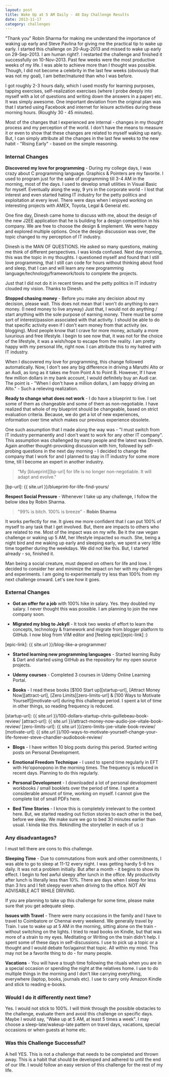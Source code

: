 ```yaml
---
layout: post
title: Wake Up at 5 AM Daily - 48 Day Challenge Results
date: 2013-11-17
category: challenges
---
```


"Thank you" Robin Sharma for making me understand the importance of waking up early and Steve Pavlina for giving me the practical tip to wake up early. I started this challenge on 20-Aug-2013 and missed to wake up early on 29-Sep-2013. I am human right?. I restarted the challenge and finished it successfully on 10-Nov-2013. Past few weeks were the most productive weeks of my life. I was able to achieve more than I thought was possible. Though, I did not become a celebrity in the last few weeks (obviously that was not my goal), I am better/matured than who I was before.  

I got roughly 2-3 hours daily, which I used mostly for learning purposes, tapping exercises, self-realization exercises (where I probe deeply into myself with a lot of questions and writing down the answers in a paper) etc. It was simply awesome. One important deviation from the original plan was that I started using Facebook and internet for leisure activities during these morning hours. (Roughly 30 - 45 minutes).  

Most of the changes that I experienced are internal - changes in my thought process and my perception of the world. I don't have the means to measure it or even to show that these changes are related to myself waking up early. But, I can simply attribute all the changes in the last few weeks to the new habit - "Rising Early" - based on the simple reasoning.  


### Internal Changes

**Discovered my love for programming** - During my college days, I was crazy about C programming language. Graphics & Pointers are my favorite. I used to program just for the sake of programming till 3-4 AM in the morning, most of the days. I used to develop small utilities in Visual Basic for myself. Eventually along the way, 9 yrs in the corporate world - I lost that interest and even started hating IT industry for the petty politics and exploitation at every level. There were days when I enjoyed working on interesting projects with AMEX, Toyota, Legal & General etc.  

One fine day, Dinesh came home to discuss with me, about the design of the new J2EE application that he is building for a design competition in his company. We are free to choose the design & implement. We were happy and explored multiple options. Once the design discussion was over, the topic changed to my perception of IT industry.  

Dinesh is the MAN OF QUESTIONS. He asked so many questions, making me think of different perspectives. I was kinda confused. Next day morning, this was the topic in my thoughts. I questioned myself and found that I still love programming, that I still can code for hours without thinking about food and sleep, that I can and will learn any new programming language/technology/framework/tools to complete the projects.  

Just that I did not do it in recent times and the petty politics in IT industry clouded my vision. Thanks to Dinesh.  

**Stopped chasing money** - Before you make any decision about my decision, please wait. This does not mean that I won't do anything to earn money. (I need money to live anyway) Just that, I would not do anything / start anything with the sole purpose of earning money. There must be some sort of interest/passion associated with that activity. I should be able to do that specific activity even if I don't earn money from that activity (ex. blogging). Most people know that I crave for more money, actually a more luxurious and free lifestyle. I begin to see now that, it was not for the choice of the lifestyle, it was a wish/hope to escape from the reality. I am pretty happy with my personal life, right now. I can attribute this to my hatred with IT industry.  

When I discovered my love for programming, this change followed automatically. Now, I don't see any big difference in driving a Maruthi Alto or an Audi, as long as it takes me from Point A to Point B. However, If I have few million dollars in my bank account, I would definitely buy an Audi car. The point is - "When I don't have a million dollars, I am happy driving an Alto." - Such a relieving realization.  

**Ready to change what does not work** - I do have a blueprint to live. I set some of them as changeable and some of them as non-negotiable. I have realized that whole of my blueprint should be changeable, based on strict evaluation criteria. Because, we do get a lot of new experiences, information over time which makes our previous experience obsolete.  

One such assumption that I made along the way was - "I must switch from IT industry permanently and I don't want to work for any other IT company". This assumption was challenged by many people and the latest was Dinesh. Again another thought-provoking discussion with him, followed by self-probing questions in the next day morning - I decided to change the company that I work for and I planned to stay in IT industry for some more time, till I become an expert in another industry.  

> "My [blueprint][bp-url] for life is no longer non-negotiable. It will adapt and evolve."  

[bp-url]: {{ site.url }}/blueprint-for-life-find-yours/

**Respect Social Pressure** - Whenever I take up any challenge, I follow the below idea by Robin Sharma.   

> "99% is bitch. 100% is breeze" - **Robin Sharma**  

It works perfectly for me. It gives me more confident that I can put 100% of myself to any task that I get involved. But, there are impacts to others who are related to me. Most of the impact was on my wife. Be it the raw vegan challenge or waking up 5 AM, her lifestyle impacted so much. She, being a night bird and me waking up early and sleeping early, we spent a very little time together during the weekdays. We did not like this. But, I started already - so, finished it.  

Man being a social creature, must depend on others for life and love. I decided to consider her and minimize the impact on her with my challenges and experiments. I am going to experimentally try less than 100% from my next challenge onward. Let's see how it goes.  

### External Changes

* **Got an offer for a job** with 100% hike in salary. Yes. they doubled my salary. I never thought this was possible. I am planning to join the new company soon.  

* **Migrated my blog to Jekyll** - It took two weeks of effort to learn the concepts, technology & framework and migrate from blogger platform to GitHub. I now blog from VIM editor and [feeling epic][epic-link] :)  

[epic-link]: {{ site.url }}/blog-like-a-programmer/

* **Started learning new programming languages** - Started learning Ruby & Dart and started using GitHub as the repository for my open source projects.  

* **Udemy courses** - Completed 3 courses in Udemy Online Learning Portal.   

* **Books** - I read these books [$100 Start up][startup-url], [Attract Money Now][attract-url], [Zero Limits][zero-limits-url] & [100 Ways to Motivate Yourself][motivate-url] during this challenge period. I spent a lot of time in other things, so reading frequency is reduced.  

[startup-url]: {{ site.url }}/100-dollars-startup-chris-guillebeau-book-review/
[attract-url]: {{ site.url }}/attract-money-now-audio-joe-vitale-book-review/
[zero-limits-url]: {{ site.url }}/zero-limits-joe-vitale-book-review/
[motivate-url]: {{ site.url }}/100-ways-to-motivate-yourself-change-your-life-forever-steve-chandler-audiobook-review/

* **Blogs** - I have written 10 blog posts during this period. Started writing posts on Personal Development.  

* **Emotional Freedom Technique** - I used to spend time regularly in EFT with Ho'oponopono in the morning times. The frequency is reduced in recent days. Planning to do this regularly.  

* **Personal Development** - I downloaded a lot of personal development workbooks / small booklets over the period of time. I spent a considerable amount of time, working on myself. I cannot give the complete list of small PDFs here.  

* **Bed Time Stories** - I know this is completely irrelevant to the context here. But, we started reading out fiction stories to each other in the bed, before we sleep. We make sure we go to bed 30 minutes earlier than usual. I kinda like this. Rekindling the storyteller in each of us :)  

### Any disadvantages?

I must tell there are cons to this challenge.   

**Sleeping Time** - Due to commutations from work and other commitments, I was able to go to sleep at 11-12 every night. I was getting hardly 5-6 hrs daily. It was not a problem initially. But after a month - it begins to show its effect. I begin to feel awful sleepy after lunch in the office. My productivity after lunch is literally less than 10%. There are days when I sleep for less than 3 hrs and I felt sleepy even when driving to the office. NOT AN ADVISABLE ACT WHILE DRIVING.   
 
If you are planning to take up this challenge for some time, please make sure that you get adequate sleep.   

**Issues with Travel** - There were many occasions in the family and I have to travel to Coimbatore or Chennai every weekend. We generally travel by Train. I use to wake up at 5 AM in the morning, sitting alone on the train - without switching on the lights. I tried to read books on Kindle, but that was more of a strain to my eyes. Meditating or Writing on the train didn't help. I spent some of these days in self-discussions. I use to pick up a topic or a thought and I would debate for/against that topic. All within my mind. This may not be a favorite thing to do - for many people.   

**Vacations** - You will have a tough time following the rituals when you are in a special occasion or spending the night at the relatives home. I use to do multiple things in the morning and I don't like carrying everything, everywhere (laptop, books, journals etc). I use to carry only Amazon Kindle and stick to reading e-books.   

### Would I do it differently next time?

Yes. I would not stick to 100%. I will think through the possible obstacles to the challenge, evaluate them and avoid this challenge on specific days. Maybe I would say, "Wake up at 5 AM, at least 5 times a week". I may choose a sleep-late/wakeup-late pattern on travel days, vacations, special occasions or when guests at home etc.

### Was this Challenge Successful?

A hell YES. This is not a challenge that needs to be completed and thrown away. This is a habit that should be developed and adhered to until the end of our life. I would follow an easy version of this challenge for the rest of my life. 
